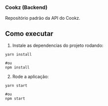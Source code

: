 ### Cookz (Backend)

Repositório padrão da API do Cookz.

## Como executar

1. Instale as dependencias do projeto rodando:
```shell
yarn install

#ou
npm install
```

2. Rode a aplicação:
```shell
yarn start

#ou
npm start
```
